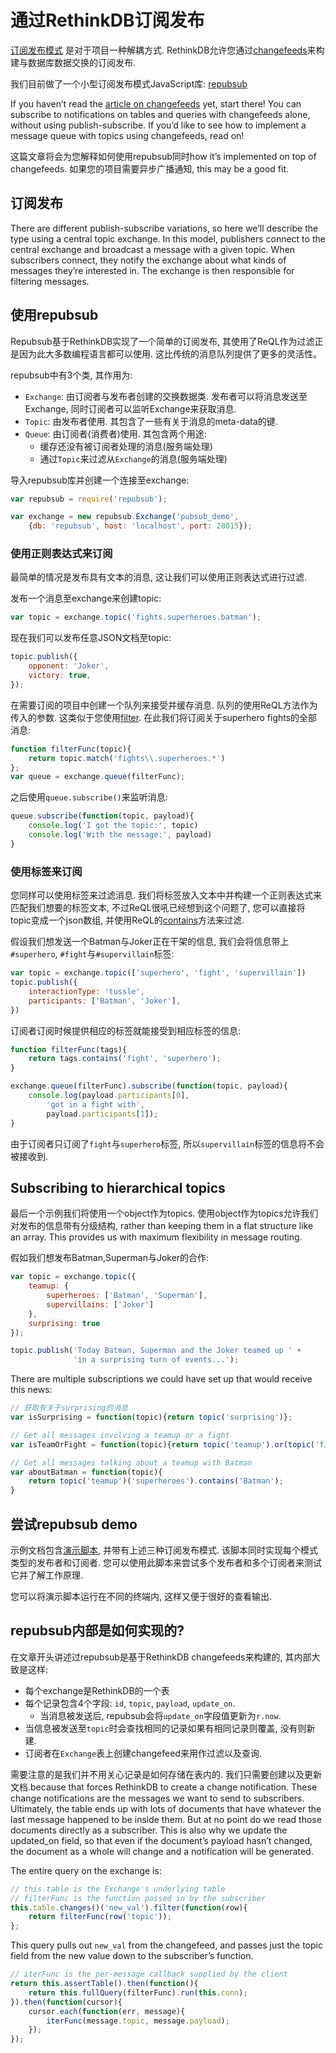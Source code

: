 # 通过RethinkDB订阅发布

[订阅发布模式](https://zh.wikipedia.org/wiki/%E5%8F%91%E5%B8%83/%E8%AE%A2%E9%98%85)
是对于项目一种解耦方式. RethinkDB允许您通过[changefeeds](/docs/2-6)来构建与数据库数据交换的订阅发布.

我们目前做了一个小型订阅发布模式JavaScript库: [repubsub](https://github.com/rethinkdb/example-pubsub/tree/master/javascript)

<div class="infobox "><p>If you haven’t read the <a href="/docs/changefeeds/javascript/">article on changefeeds</a> yet, start there! You can subscribe to notifications on tables and queries with changefeeds alone, without using publish-subscribe. If you’d like to see how to implement a message queue with topics using changefeeds, read on!</p>
</div>

这篇文章将会为您解释如何使用repubsub同时how it’s implemented on top of changefeeds. 
如果您的项目需要异步广播通知, this may be a good fit.

## 订阅发布
There are different publish-subscribe variations, so here we’ll describe the type using a central topic exchange. In this model, publishers connect to the central exchange and broadcast a message with a given topic. When subscribers connect, they notify the exchange about what kinds of messages they’re interested in. The exchange is then responsible for filtering messages.

## 使用repubsub
Repubsub基于RethinkDB实现了一个简单的订阅发布, 其使用了ReQL作为过滤正是因为此大多数编程语言都可以使用. 
这比传统的消息队列提供了更多的灵活性。

repubsub中有3个类, 其作用为:
* `Exchange`: 由订阅者与发布者创建的交换数据类. 发布者可以将消息发送至Exchange, 同时订阅者可以监听Exchange来获取消息.
* `Topic`: 由发布者使用. 其包含了一些有关于消息的meta-data的键.
* `Queue`: 由订阅者(消费者)使用. 其包含两个用途:
    * 缓存还没有被订阅者处理的消息(服务端处理)
    * 通过`Topic`来过滤从`Exchange`的消息(服务端处理)

导入repubsub库并创建一个连接至exchange:
```javascript
var repubsub = require('repubsub');

var exchange = new repubsub.Exchange('pubsub_demo',
    {db: 'repubsub', host: 'localhost', port: 28015});
```

### 使用正则表达式来订阅
最简单的情况是发布具有文本的消息, 这让我们可以使用正则表达式进行过滤.

发布一个消息至exchange来创建topic:
```javascript
var topic = exchange.topic('fights.superheroes.batman');
```

现在我们可以发布任意JSON文档至topic:
```javascript
topic.publish({
    opponent: 'Joker',
    victory: true,
});
```

在需要订阅的项目中创建一个队列来接受并缓存消息. 队列的使用ReQL方法作为传入的参数.
这类似于您使用[filter](https://www.rethinkdb.com/api/javascript/filter). 
在此我们将订阅关于superhero fights的全部消息:

```javascript
function filterFunc(topic){
    return topic.match('fights\\.superheroes.*')
};
var queue = exchange.queue(filterFunc);
```

之后使用`queue.subscribe()`来监听消息:
```javascript
queue.subscribe(function(topic, payload){
    console.log('I got the topic:', topic)
    console.log('With the message:', payload)
}
```

### 使用标签来订阅
您同样可以使用标签来过滤消息. 我们将标签放入文本中并构建一个正则表达式来匹配我们想要的标签文本,
不过ReQL很吼已经想到这个问题了, 您可以直接将topic变成一个json数组, 并使用ReQL的[contains](https://www.rethinkdb.com/api/javascript/contains)方法来过滤.

假设我们想发送一个Batman与Joker正在干架的信息, 我们会将信息带上`#superhero`, `#fight`与`#supervillain`标签:

```javascript
var topic = exchange.topic(['superhero', 'fight', 'supervillain'])
topic.publish({
    interactionType: 'tussle',
    participants: ['Batman', 'Joker'],
})
```

订阅者订阅时候提供相应的标签就能接受到相应标签的信息:

```javascript
function filterFunc(tags){
    return tags.contains('fight', 'superhero');
}

exchange.queue(filterFunc).subscribe(function(topic, payload){
    console.log(payload.participants[0],
        'got in a fight with',
        payload.participants[1]);
}
```
由于订阅者只订阅了`fight`与`superhero`标签, 所以`supervillain`标签的信息将不会被接收到.

## Subscribing to hierarchical topics
最后一个示例我们将使用一个object作为topics. 
使用object作为topics允许我们对发布的信息带有分级结构, rather than keeping them in a flat structure like an array. This provides us with maximum flexibility in message routing.

假如我们想发布Batman,Superman与Joker的合作:

```javascript
var topic = exchange.topic({
    teamup: {
        superheroes: ['Batman', 'Superman'],
        supervillains: ['Joker']
    },
    surprising: true
});

topic.publish('Today Batman, Superman and the Joker teamed up ' +
              'in a surprising turn of events...');
```

There are multiple subscriptions we could have set up that would receive this news:

```javascript
// 获取有关于surprising的消息
var isSurprising = function(topic){return topic('surprising')};

// Get all messages involving a teamup or a fight
var isTeamOrFight = function(topic){return topic('teamup').or(topic('fight'))};

// Get all messages talking about a teamup with Batman
var aboutBatman = function(topic){
    return topic('teamup')('superheroes').contains('Batman');
}
```

## 尝试repubsub demo
示例文档包含[演示脚本](https://github.com/rethinkdb/example-pubsub/blob/master/javascript/demo.js'), 并带有上述三种订阅发布模式. 该脚本同时实现每个模式类型的发布者和订阅者. 您可以使用此脚本来尝试多个发布者和多个订阅者来测试它并了解工作原理.

您可以将演示脚本运行在不同的终端内, 这样又便于很好的查看输出.

## repubsub内部是如何实现的?
在文章开头讲述过repubsub是基于RethinkDB changefeeds来构建的, 其内部大致是这样:
* 每个exchange是RethinkDB的一个表
* 每个记录包含4个字段: `id`, `topic`, `payload`, `update_on`.
    * 当消息被发送后, repubsub会将`update_on`字段值更新为`r.now`.
* 当信息被发送至`topic`时会查找相同的记录如果有相同记录则覆盖, 没有则新建.
* 订阅者在`Exchange`表上创建changefeed来用作过滤以及查询.

需要注意的是我们并不用关心记录是如何存储在表内的. 我们只需要创建以及更新文档.because that forces RethinkDB to create a change notification. These change notifications are the messages we want to send to subscribers. Ultimately, the table ends up with lots of documents that have whatever the last message happened to be inside them. But at no point do we read those documents directly as a subscriber. This is also why we update the updated_on field, so that even if the document’s payload hasn’t changed, the document as a whole will change and a notification will be generated.

The entire query on the exchange is:

```javascript
// this.table is the Exchange's underlying table
// filterFunc is the function passed in by the subscriber
this.table.changes()('new_val').filter(function(row){
    return filterFunc(row('topic'));
};
```
This query pulls out `new_val` from the changefeed, and passes just the topic field from the new value down to the subscriber’s function.
```javascript
// iterFunc is the per-message callback supplied by the client
return this.assertTable().then(function(){
    return this.fullQuery(filterFunc).run(this.conn);
}).then(function(cursor){
    cursor.each(function(err, message){
        iterFunc(message.topic, message.payload);
    });
});
```